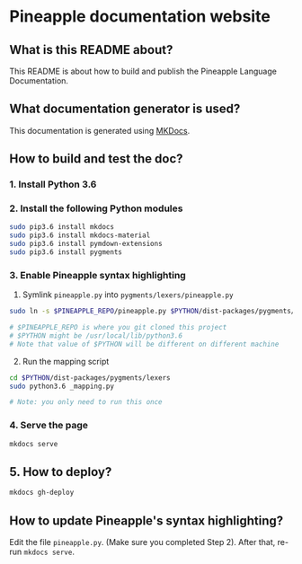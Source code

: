 # Pineapple documentation website
## What is this README about?
This README is about how to build and publish the Pineapple Language Documentation.

## What documentation generator is used?
This documentation is generated using [MKDocs](https://www.mkdocs.org/).

## How to build and test the doc?

### 1. Install Python 3.6
### 2. Install the following Python modules
```sh
sudo pip3.6 install mkdocs
sudo pip3.6 install mkdocs-material
sudo pip3.6 install pymdown-extensions
sudo pip3.6 install pygments
```

### 3. Enable Pineapple syntax highlighting

1. Symlink `pineapple.py` into `pygments/lexers/pineapple.py`

```sh
sudo ln -s $PINEAPPLE_REPO/pineapple.py $PYTHON/dist-packages/pygments/lexers/pineapple.py

# $PINEAPPLE_REPO is where you git cloned this project
# $PYTHON might be /usr/local/lib/python3.6
# Note that value of $PYTHON will be different on different machine
```

2. Run the mapping script
```sh
cd $PYTHON/dist-packages/pygments/lexers
sudo python3.6 _mapping.py

# Note: you only need to run this once
```

### 4. Serve the page

```sh
mkdocs serve
```

## 5. How to deploy?

```sh
mkdocs gh-deploy
```

## How to update Pineapple's syntax highlighting?
Edit the file `pineapple.py`. (Make sure you completed Step 2).
After that, re-run `mkdocs serve`.

